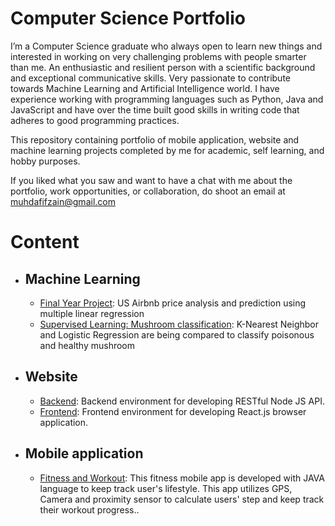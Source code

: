 # **Computer Science Portfolio**

I’m a Computer Science graduate who always open to learn new things and interested in working on very challenging problems with people smarter than me. An enthusiastic and resilient person with a scientific background and exceptional communicative skills. Very passionate to contribute towards Machine Learning and Artificial Intelligence world. I have experience working with programming languages such as Python, Java and JavaScript and have over the time built good skills in writing code that adheres to good programming practices.

This repository containing portfolio of mobile application, website and machine learning projects completed by me for academic, self learning, and hobby purposes. 

If you liked what you saw and want to have a chat with me about the portfolio, work opportunities, or collaboration, do shoot an email at muhdafifzain@gmail.com

# **Content**

* ## Machine Learning
  * [Final Year Project](US_Airbnb_price_prediction.ipynb): US Airbnb price analysis and prediction using multiple linear regression
  * [Supervised Learning: Mushroom classification](mushroom.ipynb): K-Nearest Neighbor and Logistic Regression are being compared to classify poisonous and healthy mushroom
  
* ## Website
  * [Backend](https://github.com/muhammadafif133/Backend_Node.js.git): Backend environment for developing RESTful Node JS API. 
  * [Frontend](https://github.com/muhammadafif133/Frontend_React.js.git): Frontend environment for developing React.js browser application.

* ## Mobile application
  * [Fitness and Workout](https://github.com/muhammadafif133/mobile_app.git): This fitness mobile app is developed with JAVA language to keep track user's lifestyle. This app utilizes GPS, Camera and proximity sensor to calculate users' step and keep track their workout progress..

